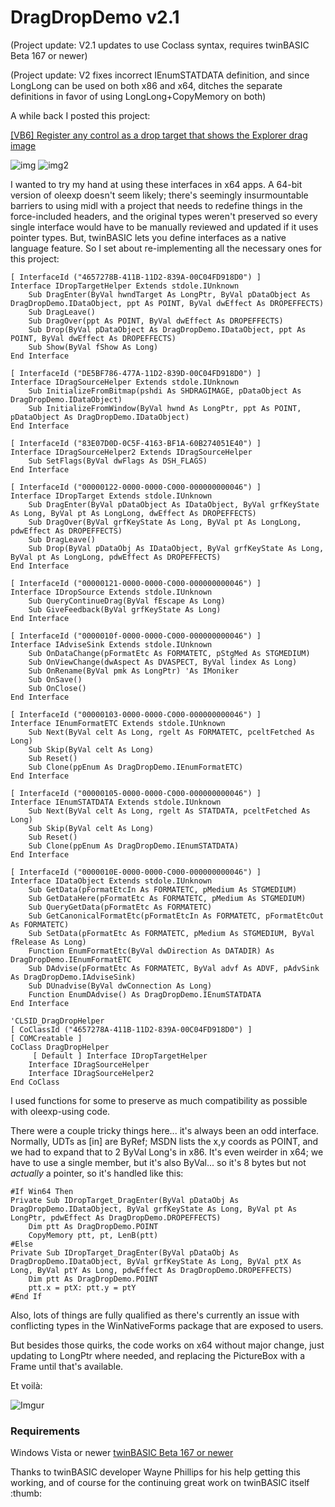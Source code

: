 # DragDropDemo v2.1

(Project update: V2.1 updates to use Coclass syntax, requires twinBASIC Beta 167 or newer)

(Project update: V2 fixes incorrect IEnumSTATDATA definition, and since LongLong can be used on both x86 and x64, ditches the separate definitions in favor of using LongLong+CopyMemory on both)

A while back I posted this project:

[[VB6] Register any control as a drop target that shows the Explorer drag image](https://www.vbforums.com/showthread.php?808125-VB6-Register-any-control-as-a-drop-target-that-shows-the-Explorer-drag-image)

![img](http://i.imgur.com/y3SHMsH.jpg) ![img2](http://i.imgur.com/aUaniDK.jpg)


I wanted to try my hand at using these interfaces in x64 apps. A 64-bit version of oleexp doesn't seem likely; there's seemingly insurmountable barriers to using midl with a project that needs to redefine things in the force-included headers, and the original types weren't preserved so every single interface would have to be manually reviewed and updated if it uses pointer types. But, twinBASIC lets you define interfaces as a native language feature. So I set about re-implementing all the necessary ones for this project:

```
[ InterfaceId ("4657278B-411B-11D2-839A-00C04FD918D0") ]
Interface IDropTargetHelper Extends stdole.IUnknown
    Sub DragEnter(ByVal hwndTarget As LongPtr, ByVal pDataObject As DragDropDemo.IDataObject, ppt As POINT, ByVal dwEffect As DROPEFFECTS)
    Sub DragLeave()
    Sub DragOver(ppt As POINT, ByVal dwEffect As DROPEFFECTS)
    Sub Drop(ByVal pDataObject As DragDropDemo.IDataObject, ppt As POINT, ByVal dwEffect As DROPEFFECTS)
    Sub Show(ByVal fShow As Long)
End Interface

[ InterfaceId ("DE5BF786-477A-11D2-839D-00C04FD918D0") ]
Interface IDragSourceHelper Extends stdole.IUnknown
    Sub InitializeFromBitmap(pshdi As SHDRAGIMAGE, pDataObject As DragDropDemo.IDataObject)
    Sub InitializeFromWindow(ByVal hwnd As LongPtr, ppt As POINT, pDataObject As DragDropDemo.IDataObject)
End Interface

[ InterfaceId ("83E07D0D-0C5F-4163-BF1A-60B274051E40") ]
Interface IDragSourceHelper2 Extends IDragSourceHelper
	Sub SetFlags(ByVal dwFlags As DSH_FLAGS)
End Interface

[ InterfaceId ("00000122-0000-0000-C000-000000000046") ]
Interface IDropTarget Extends stdole.IUnknown
    Sub DragEnter(ByVal pDataObject As IDataObject, ByVal grfKeyState As Long, ByVal pt As LongLong, dwEffect As DROPEFFECTS)
    Sub DragOver(ByVal grfKeyState As Long, ByVal pt As LongLong, pdwEffect As DROPEFFECTS)
    Sub DragLeave()
    Sub Drop(ByVal pDataObj As IDataObject, ByVal grfKeyState As Long, ByVal pt As LongLong, pdwEffect As DROPEFFECTS)
End Interface

[ InterfaceId ("00000121-0000-0000-C000-000000000046") ]
Interface IDropSource Extends stdole.IUnknown
    Sub QueryContinueDrag(ByVal fEscape As Long)
    Sub GiveFeedback(ByVal grfKeyState As Long)
End Interface

[ InterfaceId ("0000010f-0000-0000-C000-000000000046") ]
Interface IAdviseSink Extends stdole.IUnknown
	Sub OnDataChange(pFormatEtc As FORMATETC, pStgMed As STGMEDIUM)
    Sub OnViewChange(dwAspect As DVASPECT, ByVal lindex As Long)
    Sub OnRename(ByVal pmk As LongPtr) 'As IMoniker
    Sub OnSave()
    Sub OnClose()
End Interface

[ InterfaceId ("00000103-0000-0000-C000-000000000046") ]
Interface IEnumFormatETC Extends stdole.IUnknown
    Sub Next(ByVal celt As Long, rgelt As FORMATETC, pceltFetched As Long)
    Sub Skip(ByVal celt As Long)
    Sub Reset()
    Sub Clone(ppEnum As DragDropDemo.IEnumFormatETC)
End Interface

[ InterfaceId ("00000105-0000-0000-C000-000000000046") ]
Interface IEnumSTATDATA Extends stdole.IUnknown
    Sub Next(ByVal celt As Long, rgelt As STATDATA, pceltFetched As Long)
    Sub Skip(ByVal celt As Long)
    Sub Reset()
    Sub Clone(ppEnum As DragDropDemo.IEnumSTATDATA)
End Interface

[ InterfaceId ("0000010E-0000-0000-C000-000000000046") ]
Interface IDataObject Extends stdole.IUnknown
    Sub GetData(pFormatEtcIn As FORMATETC, pMedium As STGMEDIUM)
    Sub GetDataHere(pFormatEtc As FORMATETC, pMedium As STGMEDIUM)
    Sub QueryGetData(pFormatEtc As FORMATETC)
    Sub GetCanonicalFormatEtc(pFormatEtcIn As FORMATETC, pFormatEtcOut As FORMATETC)
    Sub SetData(pFormatEtc As FORMATETC, pMedium As STGMEDIUM, ByVal fRelease As Long)
    Function EnumFormatEtc(ByVal dwDirection As DATADIR) As DragDropDemo.IEnumFormatETC
    Sub DAdvise(pFormatEtc As FORMATETC, ByVal advf As ADVF, pAdvSink As DragDropDemo.IAdviseSink)
    Sub DUnadvise(ByVal dwConnection As Long)
    Function EnumDAdvise() As DragDropDemo.IEnumSTATDATA
End Interface

'CLSID_DragDropHelper 
[ CoClassId ("4657278A-411B-11D2-839A-00C04FD918D0") ]
[ COMCreatable ]
CoClass DragDropHelper
	 [ Default ] Interface IDropTargetHelper
	Interface IDragSourceHelper
	Interface IDragSourceHelper2
End CoClass
```

I used functions for some to preserve as much compatibility as possible with oleexp-using code.

There were a couple tricky things here... it's always been an odd interface. Normally, UDTs as [in] are ByRef; MSDN lists the x,y coords as POINT, and we had to expand that to 2 ByVal Long's in x86. It's even weirder in x64; we have to use a single member, but it's also ByVal... so it's 8 bytes but not *actually* a pointer, so it's handled like this:

```
#If Win64 Then
Private Sub IDropTarget_DragEnter(ByVal pDataObj As DragDropDemo.IDataObject, ByVal grfKeyState As Long, ByVal pt As LongPtr, pdwEffect As DragDropDemo.DROPEFFECTS)
    Dim ptt As DragDropDemo.POINT
    CopyMemory ptt, pt, LenB(ptt)
#Else
Private Sub IDropTarget_DragEnter(ByVal pDataObj As DragDropDemo.IDataObject, ByVal grfKeyState As Long, ByVal ptX As Long, ByVal ptY As Long, pdwEffect As DragDropDemo.DROPEFFECTS)
    Dim ptt As DragDropDemo.POINT
    ptt.x = ptX: ptt.y = ptY
#End If
```

Also, lots of things are fully qualified as there's currently an issue with conflicting types in the WinNativeForms package that are exposed to users.

But besides those quirks, the code works on x64 without major change, just updating to LongPtr where needed, and replacing the PictureBox with a Frame until that's available.

Et voilà:

![Imgur](https://i.imgur.com/gysxo6r.jpg)

### Requirements
Windows Vista or newer
[twinBASIC Beta 167 or newer](https://github.com/twinbasic/twinbasic/releases)

Thanks to twinBASIC developer Wayne Phillips for his help getting this working, and of course for the continuing great work on twinBASIC itself :thumb:
